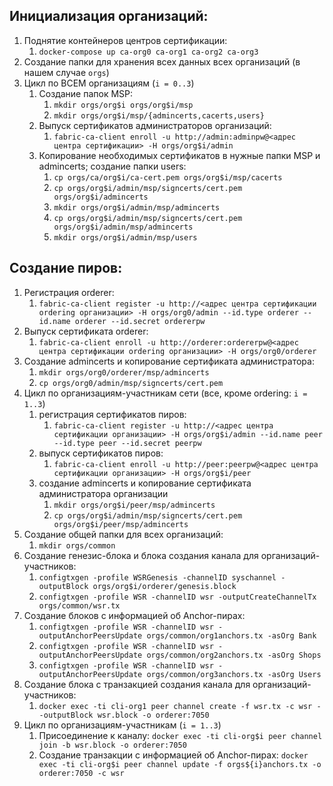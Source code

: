 ## Инициализация организаций:

1. Поднятие контейнеров центров сертификации:
   1. `docker-compose up ca-org0 ca-org1 ca-org2 ca-org3`
1. Создание папки для хранения всех данных всех организаций (в нашем случае `orgs`)
1. Цикл по ВСЕМ организациям (`i = 0..3`)
   1. Создание папок MSP:
      1. `mkdir orgs/org$i orgs/org$i/msp`
      2. `mkdir orgs/org$i/msp/{admincerts,cacerts,users}`
   2. Выпуск сертификатов администраторов организаций:
      1. `fabric-ca-client enroll -u http://admin:adminpw@<адрес центра сертификации> -H orgs/org$i/admin`
   3. Копирование необходимых сертификатов в нужные папки MSP и admincerts; создание папки users:
      1. `cp orgs/ca/org$i/ca-cert.pem orgs/org$i/msp/cacerts`
      2. `cp orgs/org$i/admin/msp/signcerts/cert.pem orgs/org$i/admincerts`
      3. `mkdir orgs/org$i/admin/msp/admincerts`
      4. `cp orgs/org$i/admin/msp/signcerts/cert.pem orgs/org$i/admin/msp/admincerts`
      5. `mkdir orgs/org$i/admin/msp/users`

## Создание пиров:

1. Регистрация orderer:
   1. `fabric-ca-client register -u http://<адрес центра сертификации ordering организации> -H orgs/org0/admin --id.type orderer --id.name orderer --id.secret ordererpw`
2. Выпуск сертификата orderer:
   1. `fabric-ca-client enroll -u http://orderer:ordererpw@<адрес центра сертификации ordering организации> -H orgs/org0/orderer`
3. Создание admincerts и копирование сертификата администратора:
   1. `mkdir orgs/org0/orderer/msp/admincerts`
   2. `cp orgs/org0/admin/msp/signcerts/cert.pem`
4. Цикл по организациям-участникам сети (все, кроме ordering: `i = 1..3`)
   1. регистрация сертификатов пиров:
      1. `fabric-ca-client register -u http://<адрес центра сертификации организации> -H orgs/org$i/admin --id.name peer --id.type peer --id.secret peerpw`
   2. выпуск сертификатов пиров:
      1. `fabric-ca-client enroll -u http://peer:peerpw@<адрес центра сертификации организации> -H orgs/org$i/peer`
   3. создание admincerts и копирование сертификата администратора организации
      1. `mkdir orgs/org$i/peer/msp/admincerts`
      2. `cp orgs/org$i/admin/msp/signcerts/cert.pem orgs/org$i/peer/msp/admincerts`
5. Создание общей папки для всех организаций:
   1. `mkdir orgs/common`
6. Создание генезис-блока и блока создания канала для организаций-участников:
   1. `configtxgen -profile WSRGenesis -channelID syschannel -outputBlock orgs/org$i/orderer/genesis.block`
   2. `configtxgen -profile WSR -channelID wsr -outputCreateChannelTx orgs/common/wsr.tx`
7. Создание блоков с информацией об Anchor-пирах:
   1. `configtxgen -profile WSR -channelID wsr -outputAnchorPeersUpdate orgs/common/org1anchors.tx -asOrg Bank`
   2. `configtxgen -profile WSR -channelID wsr -outputAnchorPeersUpdate orgs/common/org2anchors.tx -asOrg Shops`
   3. `configtxgen -profile WSR -channelID wsr -outputAnchorPeersUpdate orgs/common/org3anchors.tx -asOrg Users`
8. Создание блока с транзакцией создания канала для организаций-участников:
   1. `docker exec -ti cli-org1 peer channel create -f wsr.tx -c wsr --outputBlock wsr.block -o orderer:7050`
9. Цикл по организациям-участникам (`i = 1..3`)
   1. Присоединение к каналу: `docker exec -ti cli-org$i peer channel join -b wsr.block -o orderer:7050`
   2. Создание транзакции с информацией об Anchor-пирах: `docker exec -ti cli-org$i peer channel update -f orgs${i}anchors.tx -o orderer:7050 -c wsr`

